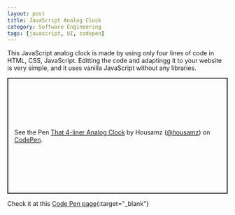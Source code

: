 ```yaml
---
layout: post
title: JavaScript Analog Clock
category: Software Engineering
tags: [javascript, UI, codepen]
---
```


This JavaScript analog clock is made by using only four lines of code in HTML, CSS, JavaScript.
Editting the code and adaptingg it to your website is very simple, and it uses vanilla JavaScript without any libraries.

<p class="codepen" data-height="465" data-theme-id="default" data-default-tab="js,result" data-user="housamz" data-slug-hash="gOOmPMd" style="height: 265px; box-sizing: border-box; display: flex; align-items: center; justify-content: center; border: 2px solid; margin: 1em 0; padding: 1em;" data-pen-title="That 4-liner Analog Clock">
  <span>See the Pen <a href="https://codepen.io/housamz/pen/gOOmPMd">
  That 4-liner Analog Clock</a> by Housamz (<a href="https://codepen.io/housamz">@housamz</a>)
  on <a href="https://codepen.io">CodePen</a>.</span>
</p>
<script async src="https://static.codepen.io/assets/embed/ei.js"></script>

Check it at this [Code Pen page](https://codepen.io/housamz/pen/gOOmPMd){:target="_blank"}